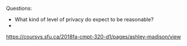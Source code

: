 Questions:

- What kind of level of privacy do expect to be reasonable?
- 

https://coursys.sfu.ca/2018fa-cmpt-320-d1/pages/ashley-madison/view
